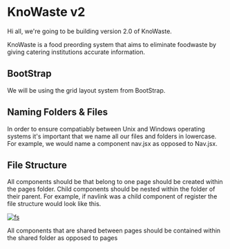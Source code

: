 <h1>KnoWaste v2</h1>

<p>Hi all, we're going to be building version 2.0 of KnoWaste.</p>
<p>KnoWaste is a food preording system that aims to eliminate foodwaste by giving catering institutions accurate information.</p>

<h2>BootStrap</h2> 
<p>We will be using the grid layout system from BootStrap. 





<h2>Naming Folders & Files</h2>
<p>In order to ensure compatiably between Unix and Windows operating systems it's important that we name all our files and folders in lowercase.<br>For example, we would name a component nav.jsx as opposed to Nav.jsx.</p>

<h2>File Structure</h2>
<p>All components should be that belong to one page should be created within the pages folder. Child components should be nested within the folder of their parent. For example, if navlink was a child component of register the file structure would look like this.</p>
              
<a href="https://imgbb.com/"><img src="https://i.ibb.co/P5nD6PD/fs.png" alt="fs" border="0"></a> 

<p>All components that are shared between pages should be contained within the shared folder as opposed to pages</p>
              
              
              
              
              
              
              
